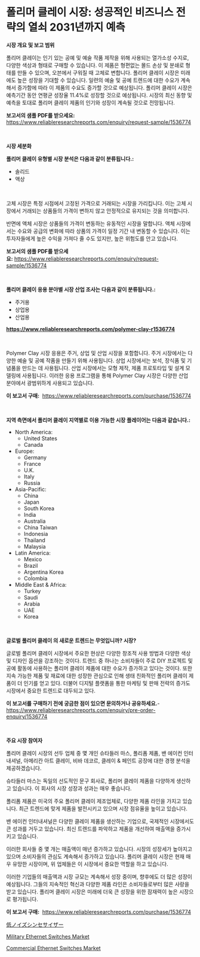 <p><h1>폴리머 클레이 시장: 성공적인 비즈니스 전략의 열쇠 2031년까지 예측</h1></p><p><strong>시장 개요 및 보고 범위</strong></p>
<p><p>폴리머 클레이는 인기 있는 공예 및 예술 작품 제작을 위해 사용되는 열가소성 수지로, 다양한 색상과 형태로 구매할 수 있습니다. 이 제품은 형편없는 몰드 손상 및 분쇄로 형태를 만들 수 있으며, 오븐에서 구워질 때 고체로 변합니다. 폴리머 클레이 시장은 미래에도 높은 성장을 기대할 수 있습니다. 일련의 예술 및 공예 트렌드에 대한 수요가 계속해서 증가함에 따라 이 제품의 수요도 증가할 것으로 예상됩니다. 폴리머 클레이 시장은 예측기간 동안 연평균 성장율 11.4%로 성장할 것으로 예상됩니다. 시장의 최신 동향 및 예측을 토대로 폴리머 클레이 제품의 인기와 성장이 계속될 것으로 전망됩니다.</p></p>
<p><strong>보고서의 샘플 PDF를 받으세요:</strong> <a href="https://www.reliableresearchreports.com/enquiry/request-sample/1536774">https://www.reliableresearchreports.com/enquiry/request-sample/1536774</a></p>
<p>&nbsp;</p>
<p><strong>시장 세분화</strong></p>
<p><strong>폴리머 클레이 유형별 시장 분석은 다음과 같이 분류됩니다.:</strong></p>
<p><ul><li>솔리드</li><li>액상</li></ul></p>
<p>&nbsp;</p>
<p><p>고체 시장은 특정 시점에서 고정된 가격으로 거래되는 시장을 가리킵니다. 이는 고체 시장에서 거래되는 상품들의 가격이 변하지 않고 안정적으로 유지되는 것을 의미합니다. </p><p>반면에 액체 시장은 상품들의 가격이 변동하는 유동적인 시장을 말합니다. 액체 시장에서는 수요와 공급의 변화에 따라 상품의 가격이 일정 기간 내 변동할 수 있습니다. 이는 투자자들에게 높은 수익을 가져다 줄 수도 있지만, 높은 위험도를 안고 있습니다.</p></p>
<p><strong>보고서의 샘플 PDF를 받으세요:</strong>&nbsp;<a href="https://www.reliableresearchreports.com/enquiry/request-sample/1536774">https://www.reliableresearchreports.com/enquiry/request-sample/1536774</a></p>
<p>&nbsp;</p>
<p><strong> 폴리머 클레이 응용 분야별 시장 산업 조사는 다음과 같이 분류됩니다.:</strong></p>
<p><ul><li>주거용</li><li>상업용</li><li>산업용</li></ul></p>
<p><strong><a href="https://www.reliableresearchreports.com/polymer-clay-r1536774">https://www.reliableresearchreports.com/polymer-clay-r1536774</a></strong></p>
<p>&nbsp;</p>
<p><p>Polymer Clay 시장 응용은 주거, 상업 및 산업 시장을 포함합니다. 주거 시장에서는 다양한 예술 및 공예 작품을 만들기 위해 사용됩니다. 상업 시장에서는 보석, 장식품 및 기념품을 만드는 데 사용됩니다. 산업 시장에서는 모형 제작, 제품 프로토타입 및 설계 모델링에 사용됩니다. 이러한 응용 프로그램을 통해 Polymer Clay 시장은 다양한 산업 분야에서 광범위하게 사용되고 있습니다.</p></p>
<p><strong>이 보고서 구매:</strong>&nbsp; <a href="https://www.reliableresearchreports.com/purchase/1536774">https://www.reliableresearchreports.com/purchase/1536774</a></p>
<p>&nbsp;</p>
<p><strong>지역 측면에서 폴리머 클레이 지역별로 이용 가능한 시장 플레이어는 다음과 같습니다.:</strong></p>
<p><ul>
    <li>
        North America:
        <ul>
            <li>United States</li>
            <li>Canada</li>
        </ul>
    </li>
    <li>
        Europe:
        <ul>
            <li>Germany</li>
            <li>France</li>
            <li>U.K.</li>
            <li>Italy</li>
            <li>Russia</li>
        </ul>
    </li>
    <li>
        Asia-Pacific:
        <ul>
            <li>China</li>
            <li>Japan</li>
            <li>South Korea</li>
            <li>India</li>
            <li>Australia</li>
            <li>China Taiwan</li>
            <li>Indonesia</li>
            <li>Thailand</li>
            <li>Malaysia</li>
        </ul>
    </li>
    <li>
        Latin America:
        <ul>
            <li>Mexico</li>
            <li>Brazil</li>
            <li>Argentina Korea</li>
            <li>Colombia</li>
        </ul>
    </li>
    <li>
        Middle East & Africa:
        <ul>
            <li>Turkey</li>
            <li>Saudi</li>
            <li>Arabia</li>
            <li>UAE</li>
            <li>Korea</li>
        </ul>
    </li>
    </ul></p>
<p>&nbsp;</p>
<p><strong>글로벌 폴리머 클레이 의 새로운 트렌드는 무엇입니까? 시장?</strong></p>
<p><p>글로벌 폴리머 클레이 시장에서 주요한 현상은 다양한 창조적 사용 방법과 다양한 색상 및 디자인 옵션을 강조하는 것이다. 트렌드 중 하나는 소비자들이 주로 DIY 프로젝트 및 공예 활동에 사용하는 폴리머 클레이 제품에 대한 수요가 증가하고 있다는 것이다. 또한 지속 가능한 제품 및 재료에 대한 성장한 관심으로 인해 생태 친화적인 폴리머 클레이 제품이 더 인기를 얻고 있다. 더불어 디지털 플랫폼을 통한 마케팅 및 판매 전략의 증가도 시장에서 중요한 트렌드로 대두되고 있다.</p></p>
<p><strong>이 보고서를 구매하기 전에 궁금한 점이 있으면 문의하거나 공유하세요.</strong>- <a href="https://www.reliableresearchreports.com/enquiry/pre-order-enquiry/1536774">https://www.reliableresearchreports.com/enquiry/pre-order-enquiry/1536774</a></p>
<p>&nbsp;</p>
<p><strong>주요 시장 참여자</strong></p>
<p><p>폴리머 클레이 시장의 선두 업체 중 몇 개인 슈타들러 마스, 폴리폼 제품, 밴 에이컨 인터내셔널, 아메리칸 아트 클레이, 비바 데코르, 클레이 & 페인트 공장에 대한 경쟁 분석을 제공하겠습니다. </p><p>슈타들러 마스는 독일의 선도적인 문구 회사로, 폴리머 클레이 제품을 다양하게 생산하고 있습니다. 이 회사의 시장 성장과 성과는 매우 좋습니다. </p><p>폴리폼 제품은 미국의 주요 폴리머 클레이 제조업체로, 다양한 제품 라인을 가지고 있습니다. 최근 트렌드에 맞게 제품을 발전시키고 있으며 시장 점유율을 높이고 있습니다. </p><p>밴 에이컨 인터내셔널은 다양한 클레이 제품을 생산하는 기업으로, 국제적인 시장에서도 큰 성과를 거두고 있습니다. 최신 트렌드를 파악하고 제품을 개선하여 매출액을 증가시키고 있습니다. </p><p>이러한 회사들 중 몇 개는 매출액이 매년 증가하고 있습니다. 시장의 성장세가 높아지고 있으며 소비자들의 관심도 계속해서 증가하고 있습니다. 폴리머 클레이 시장은 현재 매우 유망한 시장이며, 위 업체들은 이 시장에서 중요한 역할을 하고 있습니다. </p><p>이러한 기업들의 매출액과 시장 규모는 계속해서 성장 중이며, 향후에도 더 많은 성장이 예상됩니다. 그들의 지속적인 혁신과 다양한 제품 라인은 소비자들로부터 많은 사랑을 받고 있습니다. 폴리머 클레이 시장은 미래에 더욱 큰 성장을 위한 잠재력이 높은 시장으로 평가됩니다.</p></p>
<p><strong>이 보고서 구매:</strong>&nbsp;&nbsp;<a href="https://www.reliableresearchreports.com/purchase/1536774">https://www.reliableresearchreports.com/purchase/1536774</a></p>
<p><p><a href="https://github.com/CloydAbbott2023/Market-Research-Report-List-1/blob/main/362279220233.md">低ノイズシンセサイザー</a></p><p><a href="https://github.com/nathandecarvalho/Market-Research-Report-List-2/blob/main/military-ethernet-switches-market.md">Military Ethernet Switches Market</a></p><p><a href="https://github.com/kosella/Market-Research-Report-List-2/blob/main/commercial-ethernet-switches-market.md">Commercial Ethernet Switches Market</a></p></p>